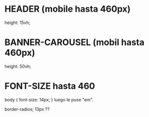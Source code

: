 # HEADER (mobile hasta 460px)

height: 15vh;

# BANNER-CAROUSEL (mobil hasta 460px)

height: 50vh;

# FONT-SIZE hasta 460

body {
       font-size: 14px;
}
luego le puse "em".

border-radios; 13px ??


